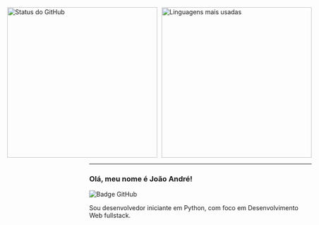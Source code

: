 <!-- Cards lado a lado -->
<div style="display: flex; gap: 10px; justify-content: flex-end;">

  <img src="https://github-readme-stats.vercel.app/api?username=jxxxhxvcks&show_icons=true&title_color=000000&text_color=000000&icon_color=000000&bg_color=ffffff&cache_seconds=2300" alt="Status do GitHub" width="340" />

  <img src="https://github-readme-stats.vercel.app/api/top-langs/?username=jxxxhxvcks&layout=compact&title_color=000000&text_color=000000&bg_color=ffffff&cache_seconds=2300" alt="Linguagens mais usadas" width="340" />

</div>

---

### Olá, meu nome é João André!

<img src="https://img.shields.io/static/v1?label=Overview&message=jxxxhxvcks&color=000000&style=for-the-badge&logo=GitHub" alt="Badge GitHub" />

<p>
Sou desenvolvedor iniciante em Python, com foco em Desenvolvimento Web fullstack.
</p>
